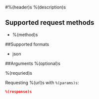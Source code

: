 #%(header)s
%(description)s

## Supported request methods 
* %(method)s

##Supported formats
* json

##Arguments
%(optional)s

%(requried)s

Requesting %(url)s with ```%(params)s```:
```json
%(response)s
```
